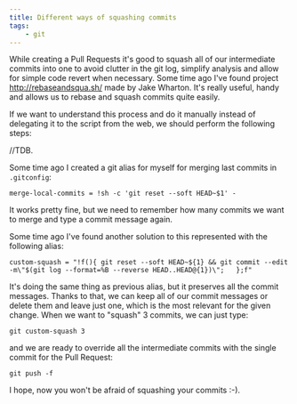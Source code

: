 ```yaml
---
title: Different ways of squashing commits
tags:
    - git
---
```


While creating a Pull Requests it's good to squash all of our intermediate commits into one to avoid clutter in the git log, simplify analysis and allow for simple code revert when necessary. Some time ago I've found project http://rebaseandsqua.sh/ made by Jake Wharton. It's really useful, handy and allows us to rebase and squash commits quite easily. 

If we want to understand this process and do it manually instead of delegating it to the script from the web, we should perform the following steps:

//TDB.

Some time ago I created a git alias for myself for merging last commits in `.gitconfig`:

```
merge-local-commits = !sh -c 'git reset --soft HEAD~$1' -
```

It works pretty fine, but we need to remember how many commits we want to merge and type a commit message again.

Some time ago I've found another solution to this represented with the following alias:

```
custom-squash = "!f(){ git reset --soft HEAD~${1} && git commit --edit -m\"$(git log --format=%B --reverse HEAD..HEAD@{1})\";   };f"
```

It's doing the same thing as previous alias, but it preserves all the commit messages. Thanks to that, we can keep all of our commit messages or delete them and leave just one, which is the most relevant for the given change. When we want to "squash" 3 commits, we can just type:

```
git custom-squash 3
```

and we are ready to override all the intermediate commits with the single commit for the Pull Request:

```
git push -f
```

I hope, now you won't be afraid of squashing your commits :-).
